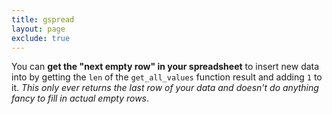 ```yaml
---
title: gspread
layout: page
exclude: true
---
```


You can **get the "next empty row" in your spreadsheet** to insert new data into by getting the `len` of the `get_all_values` function result and adding `1` to it. *This only ever returns the last row of your data and doesn't do anything fancy to fill in actual empty rows*.